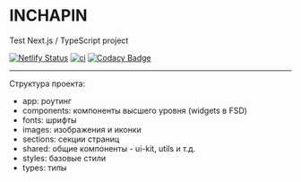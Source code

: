 # INCHAPIN

Test Next.js / TypeScript project

[![Netlify Status](https://api.netlify.com/api/v1/badges/be317e9f-e74d-4c73-a86a-39025a6370f1/deploy-status)](https://app.netlify.com/sites/inchapin/deploys)
[![ci](https://github.com/ivankprod/inchapin/actions/workflows/ci.yml/badge.svg)](https://github.com/ivankprod/inchapin/actions/workflows/ci.yml)
[![Codacy Badge](https://app.codacy.com/project/badge/Grade/870315157d3e46b88175c109fe1c1473)](https://app.codacy.com/gh/ivankprod/inchapin/dashboard?utm_source=gh&utm_medium=referral&utm_content=&utm_campaign=Badge_grade)

---

Структура проекта:

- app: роутинг
- components: компоненты высшего уровня (widgets в FSD)
- fonts: шрифты
- images: изображения и иконки
- sections: секции страниц
- shared: общие компоненты - ui-kit, utils и т.д.
- styles: базовые стили
- types: типы
